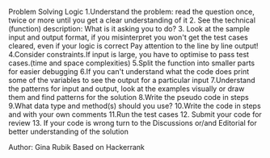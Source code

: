 Problem Solving Logic 
1.Understand the problem: read the question once, twice or more until you get a clear understanding of it 
2. See the technical (function) description: What is it asking you to do?
3. Look at the sample input and output format, if you misinterpret you won't get the test cases cleared, even if your logic is correct
Pay attention to the line by line output!
4.Consider constraints.If input is large, you have to optimise to pass test cases.(time and space complexities) 
5.Split the function into smaller parts for easier debugging 
6.If you can't understand what the code does print some of the variables to see the output for a particular input
7.Understand the patterns for input and output, look at the examples visually or draw them and find patterns for the  solution
8.Write the pseudo code in steps 
9.What data type and method(s) should you use?
10.Write the code in steps and with your own comments 
11.Run the test cases 
12. Submit your code for review 
13. If your code is wrong turn to the Discussions or/and Editorial for better understanding of the solution 

Author: Gina Rubik 
Based on Hackerrank
